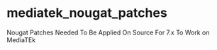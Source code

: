 # mediatek_nougat_patches
Nougat Patches Needed To Be Applied On Source For 7.x To Work on MediaTEk
